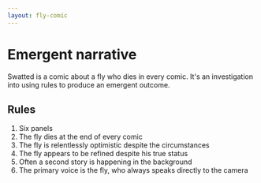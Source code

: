 ```yaml
---
layout: fly-comic
---
```


# Emergent narrative

Swatted is a comic about a fly who dies in every comic. It's an investigation into using rules to produce an emergent outcome.

## Rules

1. Six panels
2. The fly dies at the end of every comic
3. The fly is relentlessly optimistic despite the circumstances
4. The fly appears to be refined despite his true status
5. Often a second story is happening in the background
6. The primary voice is the fly, who always speaks directly to the camera
